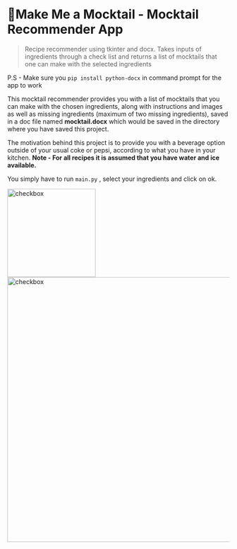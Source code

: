 # 🍹Make Me a Mocktail - Mocktail Recommender App

> Recipe recommender using tkinter and docx. Takes inputs of ingredients through a check list and returns a list of mocktails that one can make with the selected ingredients


P.S - Make sure you `pip install python-docx` in command prompt for the app to work 

This mocktail recommender provides you with a list of mocktails that you can make with the chosen ingredients, along with instructions and images as well as missing ingredients (maximum of two missing ingredients), saved in a doc file named **mocktail.docx** which would be saved in the directory where you have saved this project.

The motivation behind this project is to provide you with a beverage option outside of your usual coke or pepsi, according to what you have in your kitchen.
**Note - For all recipes it is assumed that you have water and ice available.**

You simply have to run `main.py` , select your ingredients and click on ok. 

<img src="https://i.imgur.com/3jTkX3X.png" alt="checkbox" width="200"/>
<img src="https://i.imgur.com/C4r2ClL.png" alt="checkbox" width="600"/>
